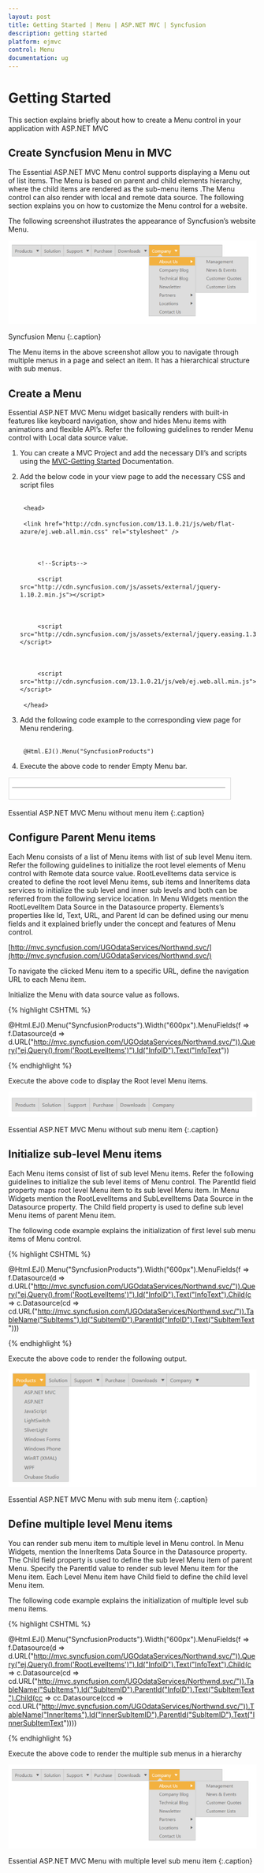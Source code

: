 ```yaml
---
layout: post
title: Getting Started | Menu | ASP.NET MVC | Syncfusion
description: getting started 
platform: ejmvc
control: Menu
documentation: ug
---
```


# Getting Started 

This section explains briefly about how to create a Menu control in your application with ASP.NET MVC 

## Create Syncfusion Menu in MVC

The Essential ASP.NET MVC Menu control supports displaying a Menu out of list items. The Menu is based on parent and child elements hierarchy, where the child items are rendered as the sub-menu items .The Menu control can also render with local and remote data source. The following section explains you on how to customize the Menu control for a website. 

The following screenshot illustrates the appearance of Syncfusion’s website Menu.

![](Getting-Started_images/Getting-Started_img1.png)

Syncfusion Menu
{:.caption}

The Menu items in the above screenshot allow you to navigate through multiple menus in a page and select an item. It has a hierarchical structure with sub menus. 

## Create a Menu

Essential ASP.NET MVC Menu widget basically renders with built-in features like keyboard navigation, show and hides Menu items with animations and flexible API’s. Refer the following guidelines to render Menu control with Local data source value.

1. You can create a MVC Project and add the necessary Dll’s and scripts using the [MVC-Getting Started](http://help.syncfusion.com/aspnetmvc/menu/getting-started) Documentation.
2. Add the below code in your view page to add the necessary CSS and script files

   ~~~ cshtml

	<head>

	<link href="http://cdn.syncfusion.com/13.1.0.21/js/web/flat-azure/ej.web.all.min.css" rel="stylesheet" />



		<!--Scripts-->

		<script src="http://cdn.syncfusion.com/js/assets/external/jquery-1.10.2.min.js"></script>



		<script src="http://cdn.syncfusion.com/js/assets/external/jquery.easing.1.3.min.js"></script>



		<script src="http://cdn.syncfusion.com/13.1.0.21/js/web/ej.web.all.min.js"> </script>

	</head>

   ~~~
   

3. Add the following code example to the corresponding view page for Menu rendering.

   ~~~ cshtml

	@Html.EJ().Menu("SyncfusionProducts")

   ~~~
   

4. Execute the above code to render Empty Menu bar.

![](Getting-Started_images/Getting-Started_img2.png)

Essential ASP.NET MVC Menu without menu item
{:.caption}

## Configure Parent Menu items

Each Menu consists of a list of Menu items with list of sub level Menu item. Refer the following guidelines to initialize the root level elements of Menu control with Remote data source value. RootLevelItems data service is created to define the root level Menu items, sub items and InnerItems data services to initialize the sub level and inner sub levels and both can be referred from the following service location. In Menu Widgets mention the RootLevelItem Data Source in the Datasource property. Elements’s properties like Id, Text, URL, and Parent Id can be defined using our menu fields and it explained briefly under the concept and features of Menu control.

[http://mvc.syncfusion.com/UGOdataServices/Northwnd.svc/](http://mvc.syncfusion.com/UGOdataServices/Northwnd.svc/)



To navigate the clicked Menu item to a specific URL, define the navigation URL to each Menu item.

Initialize the Menu with data source value as follows. 

{% highlight CSHTML %}

@Html.EJ().Menu("SyncfusionProducts").Width("600px").MenuFields(f => f.Datasource(d => 
d.URL("http://mvc.syncfusion.com/UGOdataServices/Northwnd.svc/")).Query("ej.Query().from('RootLevelItems')").Id("InfoID").Text("InfoText"))

{% endhighlight %}

Execute the above code to display the Root level Menu items.



![](Getting-Started_images/Getting-Started_img3.png)

Essential ASP.NET MVC Menu without sub menu item
{:.caption}

## Initialize sub-level Menu items

Each Menu items consist of list of sub level Menu items. Refer the following guidelines to initialize the sub level items of Menu control. The ParentId field property maps root level Menu item to its sub level Menu item. In Menu Widgets mention the RootLevelItems and SubLevelItems Data Source in the Datasource property. The Child field property is used to define sub level Menu items of parent Menu item.							

The following code example explains the initialization of first level sub menu items of Menu control.

{% highlight CSHTML %}

@Html.EJ().Menu("SyncfusionProducts").Width("600px").MenuFields(f => f.Datasource(d => 
d.URL("http://mvc.syncfusion.com/UGOdataServices/Northwnd.svc/")).Query("ej.Query().from('RootLevelItems')").Id("InfoID").Text("InfoText").Child(c =>
c.Datasource(cd => 
cd.URL("http://mvc.syncfusion.com/UGOdataServices/Northwnd.svc/")).TableName("SubItems").Id("SubItemID").ParentId("InfoID").Text("SubItemText")))

{% endhighlight %}

Execute the above code to render the following output.

![](Getting-Started_images/Getting-Started_img4.png)

Essential ASP.NET MVC Menu with sub menu item
{:.caption}

## Define multiple level Menu items

You can render sub menu item to multiple level in Menu control. In Menu Widgets, mention the InnerItems Data Source in the Datasource property. The Child field property is used to define the sub level Menu item of parent Menu. Specify the ParentId value to render sub level Menu item for the Menu item. Each Level Menu item have Child field to define the child level Menu item. 

The following code example explains the initialization of multiple level sub menu items.

{% highlight CSHTML %}

@Html.EJ().Menu("SyncfusionProducts").Width("600px").MenuFields(f => f.Datasource(d => 
d.URL("http://mvc.syncfusion.com/UGOdataServices/Northwnd.svc/")).Query("ej.Query().from('RootLevelItems')").Id("InfoID").Text("InfoText").Child(c =>
c.Datasource(cd => 
cd.URL("http://mvc.syncfusion.com/UGOdataServices/Northwnd.svc/")).TableName("SubItems").Id("SubItemID").ParentId("InfoID").Text("SubItemText").Child(cc =>
cc.Datasource(ccd =>
ccd.URL("http://mvc.syncfusion.com/UGOdataServices/Northwnd.svc/")).TableName("InnerItems").Id("InnerSubItemID").ParentId("SubItemID").Text("InnerSubItemText"))))


{% endhighlight %}


Execute the above code to render the multiple sub menus in a hierarchy

![](Getting-Started_images/Getting-Started_img5.png)

Essential ASP.NET MVC Menu with multiple level  sub menu item
{:.caption}
